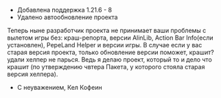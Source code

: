- Добавлена поддержка 1.21.6 - 8
- Удалено автообновление проекта

Теперь ныне разработчик проекта не принимает ваши проблемы с вылетом игры без: краш-репорта, версии AlinLib, Action Bar Info(если установлен), PepeLand Helper и версии игры.
В случае если у вас старая версия проекта, только обновление версии поможет, крашит? удали хелпер не парься. Ведь я делаю проект, который то и дело что крашит (по утверждению чвтера Пакета, у которого стояла старая версия хелпера).

- С неуважением, Кел Кофеин
